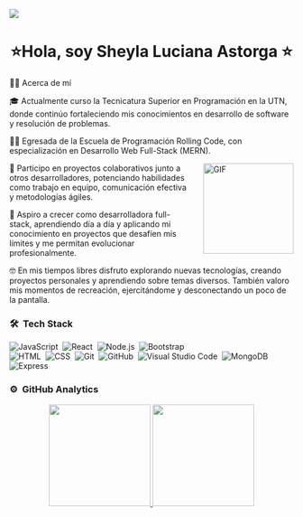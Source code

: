 ![](https://komarev.com/ghpvc/?username=SheylaAstorga)

<h1 align="center">⭐Hola, soy Sheyla Luciana Astorga ⭐</h1>


👩‍💻 Acerca de mí

🎓 Actualmente curso la Tecnicatura Superior en Programación en la UTN, donde continúo fortaleciendo mis conocimientos en desarrollo de software y resolución de problemas.

🧑‍💻 Egresada de la Escuela de Programación Rolling Code, con especialización en Desarrollo Web Full-Stack (MERN).

<img align="right" alt="GIF" height="160px" style="margin-left: 20px;"  src="https://media.giphy.com/media/du3J3cXyzhj75IOgvA/giphy.gif" />


🔭 Participo en proyectos colaborativos junto a otros desarrolladores, potenciando habilidades como trabajo en equipo, comunicación efectiva y metodologías ágiles.

🌱 Aspiro a crecer como desarrolladora full-stack, aprendiendo día a día y aplicando mi conocimiento en proyectos que desafíen mis límites y me permitan evolucionar profesionalmente.


🤓 En mis tiempos libres disfruto explorando nuevas tecnologías, creando proyectos personales y aprendiendo sobre temas diversos. También valoro mis momentos de recreación, ejercitándome y desconectando un poco de la pantalla.

### 🛠 &nbsp;Tech Stack

![JavaScript](https://img.shields.io/badge/-JavaScript-05122A?style=flat&logo=javascript)&nbsp;
![React](https://img.shields.io/badge/-React-05122A?style=flat&logo=react)&nbsp;
![Node.js](https://img.shields.io/badge/-Node.js-05122A?style=flat&logo=node.js)&nbsp;
![Bootstrap](https://img.shields.io/badge/-Bootstrap-05122A?style=flat&logo=bootstrap&logoColor=563D7C)\
![HTML](https://img.shields.io/badge/-HTML-05122A?style=flat&logo=HTML5)&nbsp;
![CSS](https://img.shields.io/badge/-CSS-05122A?style=flat&logo=CSS3&logoColor=1572B6)&nbsp;
![Git](https://img.shields.io/badge/-Git-05122A?style=flat&logo=git)&nbsp;
![GitHub](https://img.shields.io/badge/-GitHub-05122A?style=flat&logo=github)&nbsp;
![Visual Studio Code](https://img.shields.io/badge/-Visual%20Studio%20Code-05122A?style=flat&logo=visual-studio-code&logoColor=007ACC)&nbsp;
![MongoDB](https://img.shields.io/badge/-MongoDB-47A248?style=flat&logo=mongodb&logoColor=white)&nbsp;
![Express](https://img.shields.io/badge/-Express-000000?style=flat&logo=express&logoColor=white)



### ⚙️ &nbsp;GitHub Analytics

<p align="center">
<a href="https://github.com/SheylaAstorga">
  <img height="180em" src="https://github-readme-stats-eight-theta.vercel.app/api?username=SheylaAstorga&show_icons=true&theme=algolia&include_all_commits=true&count_private=true"/>
  <img height="180em" src="https://github-readme-stats-eight-theta.vercel.app/api/top-langs/?username=SheylaAstorga&layout=compact&langs_count=8&theme=algolia"/>
</a>
</p>
